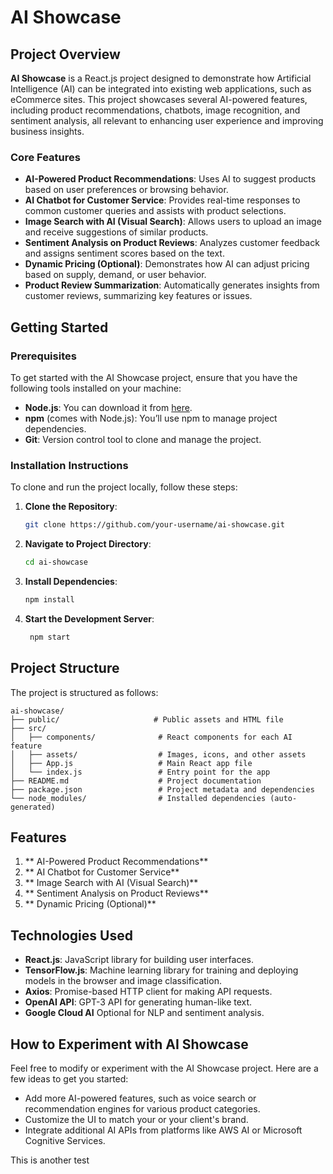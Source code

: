 # AI Showcase

## Project Overview
**AI Showcase** is a React.js project designed to demonstrate how Artificial Intelligence (AI) can be integrated into existing web applications, such as eCommerce sites. This project showcases several AI-powered features, including product recommendations, chatbots, image recognition, and sentiment analysis, all relevant to enhancing user experience and improving business insights.

### **Core Features**
- **AI-Powered Product Recommendations**: Uses AI to suggest products based on user preferences or browsing behavior.
- **AI Chatbot for Customer Service**: Provides real-time responses to common customer queries and assists with product selections.
- **Image Search with AI (Visual Search)**: Allows users to upload an image and receive suggestions of similar products.
- **Sentiment Analysis on Product Reviews**: Analyzes customer feedback and assigns sentiment scores based on the text.
- **Dynamic Pricing (Optional)**: Demonstrates how AI can adjust pricing based on supply, demand, or user behavior.
- **Product Review Summarization**: Automatically generates insights from customer reviews, summarizing key features or issues.

## Getting Started

### **Prerequisites**
To get started with the AI Showcase project, ensure that you have the following tools installed on your machine:
- **Node.js**: You can download it from [here](https://nodejs.org/).
- **npm** (comes with Node.js): You’ll use npm to manage project dependencies.
- **Git**: Version control tool to clone and manage the project.

### **Installation Instructions**
To clone and run the project locally, follow these steps:

1. **Clone the Repository**:
   ```bash
   git clone https://github.com/your-username/ai-showcase.git

2. **Navigate to Project Directory**:
   ```bash
   cd ai-showcase
3. **Install Dependencies**:
   ```bash
   npm install
4. **Start the Development Server**:
   ```bash
    npm start

## Project Structure
The project is structured as follows:

```
ai-showcase/
├── public/                     # Public assets and HTML file
├── src/
│   ├── components/              # React components for each AI feature
│   ├── assets/                  # Images, icons, and other assets
│   ├── App.js                   # Main React app file
│   └── index.js                 # Entry point for the app
├── README.md                    # Project documentation
├── package.json                 # Project metadata and dependencies
└── node_modules/                # Installed dependencies (auto-generated)
```
## Features
1. ** AI-Powered Product Recommendations**
2. ** AI Chatbot for Customer Service**
3. ** Image Search with AI (Visual Search)**
4. ** Sentiment Analysis on Product Reviews**
5. ** Dynamic Pricing (Optional)**

## Technologies Used
- **React.js**: JavaScript library for building user interfaces.
- **TensorFlow.js**: Machine learning library for training and deploying models in the browser and image classification.
- **Axios**: Promise-based HTTP client for making API requests.
- **OpenAI API**: GPT-3 API for generating human-like text.
- **Google Cloud AI** Optional for NLP and sentiment analysis.

## How to Experiment with AI Showcase
Feel free to modify or experiment with the AI Showcase project. Here are a few ideas to get you started:
- Add more AI-powered features, such as voice search or recommendation engines for various product categories.
- Customize the UI to match your or your client's brand.
- Integrate additional AI APIs from platforms like AWS AI or Microsoft Cognitive Services.

This is another test